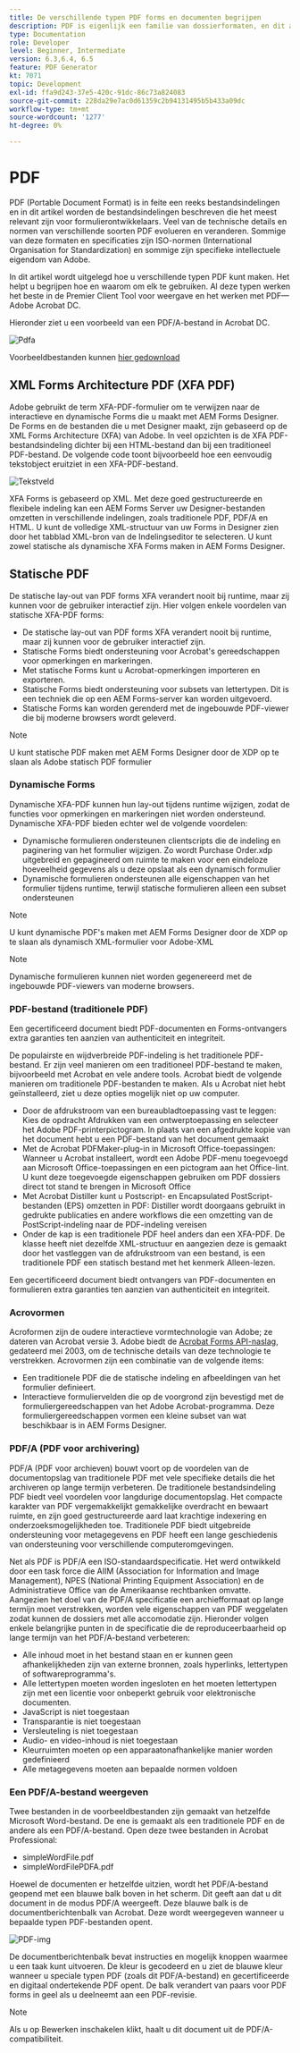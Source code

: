 ```yaml
---
title: De verschillende typen PDF forms en documenten begrijpen
description: PDF is eigenlijk een familie van dossierformaten, en dit artikel beschrijft de types van PDF die belangrijk en relevant voor vormontwikkelaars zijn.
type: Documentation
role: Developer
level: Beginner, Intermediate
version: 6.3,6.4, 6.5
feature: PDF Generator
kt: 7071
topic: Development
exl-id: ffa9d243-37e5-420c-91dc-86c73a824083
source-git-commit: 228da29e7ac0d61359c2b94131495b5b433a09dc
workflow-type: tm+mt
source-wordcount: '1277'
ht-degree: 0%

---
```


# PDF

PDF (Portable Document Format) is in feite een reeks bestandsindelingen en in dit artikel worden de bestandsindelingen beschreven die het meest relevant zijn voor formulierontwikkelaars. Veel van de technische details en normen van verschillende soorten PDF evolueren en veranderen. Sommige van deze formaten en specificaties zijn ISO-normen (International Organisation for Standardization) en sommige zijn specifieke intellectuele eigendom van Adobe.

In dit artikel wordt uitgelegd hoe u verschillende typen PDF kunt maken. Het helpt u begrijpen hoe en waarom om elk te gebruiken. Al deze typen werken het beste in de Premier Client Tool voor weergave en het werken met PDF—Adobe Acrobat DC.

Hieronder ziet u een voorbeeld van een PDF/A-bestand in Acrobat DC.

![Pdfa](assets/pdfa-file-in-acrobat.png)

Voorbeeldbestanden kunnen [hier gedownload](assets/pdf-file-types.zip)

## XML Forms Architecture PDF (XFA PDF)

Adobe gebruikt de term XFA-PDF-formulier om te verwijzen naar de interactieve en dynamische Forms die u maakt met AEM Forms Designer. De Forms en de bestanden die u met Designer maakt, zijn gebaseerd op de XML Forms Architecture (XFA) van Adobe. In veel opzichten is de XFA PDF-bestandsindeling dichter bij een HTML-bestand dan bij een traditioneel PDF-bestand. De volgende code toont bijvoorbeeld hoe een eenvoudig tekstobject eruitziet in een XFA-PDF-bestand.

![Tekstveld](assets/text-field.JPG)

XFA Forms is gebaseerd op XML. Met deze goed gestructureerde en flexibele indeling kan een AEM Forms Server uw Designer-bestanden omzetten in verschillende indelingen, zoals traditionele PDF, PDF/A en HTML. U kunt de volledige XML-structuur van uw Forms in Designer zien door het tabblad XML-bron van de Indelingseditor te selecteren. U kunt zowel statische als dynamische XFA Forms maken in AEM Forms Designer.

## Statische PDF

De statische lay-out van PDF forms XFA verandert nooit bij runtime, maar zij kunnen voor de gebruiker interactief zijn. Hier volgen enkele voordelen van statische XFA-PDF forms:

* De statische lay-out van PDF forms XFA verandert nooit bij runtime, maar zij kunnen voor de gebruiker interactief zijn.
* Statische Forms biedt ondersteuning voor Acrobat&#39;s gereedschappen voor opmerkingen en markeringen.
* Met statische Forms kunt u Acrobat-opmerkingen importeren en exporteren.
* Statische Forms biedt ondersteuning voor subsets van lettertypen. Dit is een techniek die op een AEM Forms-server kan worden uitgevoerd.
* Statische Forms kan worden gerenderd met de ingebouwde PDF-viewer die bij moderne browsers wordt geleverd.

>[!NOTE]
>
> U kunt statische PDF maken met AEM Forms Designer door de XDP op te slaan als Adobe statisch PDF formulier



### Dynamische Forms

Dynamische XFA-PDF kunnen hun lay-out tijdens runtime wijzigen, zodat de functies voor opmerkingen en markeringen niet worden ondersteund. Dynamische XFA-PDF bieden echter wel de volgende voordelen:

* Dynamische formulieren ondersteunen clientscripts die de indeling en paginering van het formulier wijzigen. Zo wordt Purchase Order.xdp uitgebreid en gepagineerd om ruimte te maken voor een eindeloze hoeveelheid gegevens als u deze opslaat als een dynamisch formulier
* Dynamische formulieren ondersteunen alle eigenschappen van het formulier tijdens runtime, terwijl statische formulieren alleen een subset ondersteunen

>[!NOTE]
>
> U kunt dynamische PDF&#39;s maken met AEM Forms Designer door de XDP op te slaan als dynamisch XML-formulier voor Adobe-XML

>[!NOTE]
>
> Dynamische formulieren kunnen niet worden gegenereerd met de ingebouwde PDF-viewers van moderne browsers.

### PDF-bestand (traditionele PDF)

Een gecertificeerd document biedt PDF-documenten en Forms-ontvangers extra garanties ten aanzien van authenticiteit en integriteit.

De populairste en wijdverbreide PDF-indeling is het traditionele PDF-bestand. Er zijn veel manieren om een traditioneel PDF-bestand te maken, bijvoorbeeld met Acrobat en vele andere tools. Acrobat biedt de volgende manieren om traditionele PDF-bestanden te maken. Als u Acrobat niet hebt geïnstalleerd, ziet u deze opties mogelijk niet op uw computer.

* Door de afdrukstroom van een bureaubladtoepassing vast te leggen: Kies de opdracht Afdrukken van een ontwerptoepassing en selecteer het Adobe PDF-printerpictogram. In plaats van een afgedrukte kopie van het document hebt u een PDF-bestand van het document gemaakt
* Met de Acrobat PDFMaker-plug-in in Microsoft Office-toepassingen: Wanneer u Acrobat installeert, wordt een Adobe PDF-menu toegevoegd aan Microsoft Office-toepassingen en een pictogram aan het Office-lint. U kunt deze toegevoegde eigenschappen gebruiken om PDF dossiers direct tot stand te brengen in Microsoft Office
* Met Acrobat Distiller kunt u Postscript- en Encapsulated PostScript-bestanden (EPS) omzetten in PDF: Distiller wordt doorgaans gebruikt in gedrukte publicaties en andere workflows die een omzetting van de PostScript-indeling naar de PDF-indeling vereisen
* Onder de kap is een traditionele PDF heel anders dan een XFA-PDF. De klasse heeft niet dezelfde XML-structuur en aangezien deze is gemaakt door het vastleggen van de afdrukstroom van een bestand, is een traditionele PDF een statisch bestand met het kenmerk Alleen-lezen.

Een gecertificeerd document biedt ontvangers van PDF-documenten en formulieren extra garanties ten aanzien van authenticiteit en integriteit.

### Acrovormen

Acroformen zijn de oudere interactieve vormtechnologie van Adobe; ze dateren van Acrobat versie 3. Adobe biedt de [Acrobat Forms API-naslag](assets/FormsAPIReference.pdf), gedateerd mei 2003, om de technische details van deze technologie te verstrekken. Acrovormen zijn een combinatie van de volgende items:

* Een traditionele PDF die de statische indeling en afbeeldingen van het formulier definieert.
* Interactieve formuliervelden die op de voorgrond zijn bevestigd met de formuliergereedschappen van het Adobe Acrobat-programma. Deze formuliergereedschappen vormen een kleine subset van wat beschikbaar is in AEM Forms Designer.

### PDF/A (PDF voor archivering)

PDF/A (PDF voor archieven) bouwt voort op de voordelen van de documentopslag van traditionele PDF met vele specifieke details die het archiveren op lange termijn verbeteren. De traditionele bestandsindeling PDF biedt veel voordelen voor langdurige documentopslag. Het compacte karakter van PDF vergemakkelijkt gemakkelijke overdracht en bewaart ruimte, en zijn goed gestructureerde aard laat krachtige indexering en onderzoeksmogelijkheden toe. Traditionele PDF biedt uitgebreide ondersteuning voor metagegevens en PDF heeft een lange geschiedenis van ondersteuning voor verschillende computeromgevingen.

Net als PDF is PDF/A een ISO-standaardspecificatie. Het werd ontwikkeld door een task force die AIIM (Association for Information and Image Management), NPES (National Printing Equipment Association) en de Administratieve Office van de Amerikaanse rechtbanken omvatte. Aangezien het doel van de PDF/A specificatie een archiefformaat op lange termijn moet verstrekken, worden vele eigenschappen van PDF weggelaten zodat kunnen de dossiers met alle accomodatie zijn. Hieronder volgen enkele belangrijke punten in de specificatie die de reproduceerbaarheid op lange termijn van het PDF/A-bestand verbeteren:

* Alle inhoud moet in het bestand staan en er kunnen geen afhankelijkheden zijn van externe bronnen, zoals hyperlinks, lettertypen of softwareprogramma&#39;s.
* Alle lettertypen moeten worden ingesloten en het moeten lettertypen zijn met een licentie voor onbeperkt gebruik voor elektronische documenten.
* JavaScript is niet toegestaan
* Transparantie is niet toegestaan
* Versleuteling is niet toegestaan
* Audio- en video-inhoud is niet toegestaan
* Kleurruimten moeten op een apparaatonafhankelijke manier worden gedefinieerd
* Alle metagegevens moeten aan bepaalde normen voldoen

### Een PDF/A-bestand weergeven

Twee bestanden in de voorbeeldbestanden zijn gemaakt van hetzelfde Microsoft Word-bestand. De ene is gemaakt als een traditionele PDF en de andere als een PDF/A-bestand. Open deze twee bestanden in Acrobat Professional:

* simpleWordFile.pdf
* simpleWordFilePDFA.pdf

Hoewel de documenten er hetzelfde uitzien, wordt het PDF/A-bestand geopend met een blauwe balk boven in het scherm. Dit geeft aan dat u dit document in de modus PDF/A weergeeft. Deze blauwe balk is de documentberichtenbalk van Acrobat. Deze wordt weergegeven wanneer u bepaalde typen PDF-bestanden opent.

![PDF-img](assets/pdfa-message.png)

De documentberichtenbalk bevat instructies en mogelijk knoppen waarmee u een taak kunt uitvoeren. De kleur is gecodeerd en u ziet de blauwe kleur wanneer u speciale typen PDF (zoals dit PDF/A-bestand) en gecertificeerde en digitaal ondertekende PDF opent. De balk verandert van paars voor PDF forms in geel als u deelneemt aan een PDF-revisie.

>[!NOTE]
>
> Als u op Bewerken inschakelen klikt, haalt u dit document uit de PDF/A-compatibiliteit.
